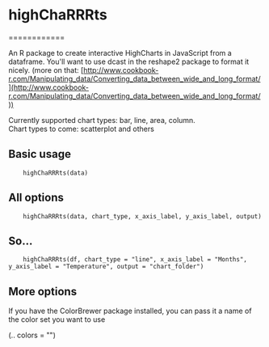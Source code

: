 # highChaRRRts
============

An R package to create interactive HighCharts in JavaScript from a dataframe. You'll want to use dcast in the reshape2 package to format it nicely. (more on that: [http://www.cookbook-r.com/Manipulating_data/Converting_data_between_wide_and_long_format/](http://www.cookbook-r.com/Manipulating_data/Converting_data_between_wide_and_long_format/))

Currently supported chart types: bar, line, area, column.<br/>
Chart types to come: scatterplot and others

## Basic usage
```
	highChaRRRts(data)
```
## All options
```
	highChaRRRts(data, chart_type, x_axis_label, y_axis_label, output)
```

## So...

```
	highChaRRRts(df, chart_type = "line", x_axis_label = "Months", y_axis_label = "Temperature", output = "chart_folder")
```

## More options
<p>If you have the ColorBrewer package installed, you can pass it a name of the color set you want to use</p>

(.. colors = "")